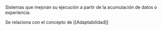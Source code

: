 Sistemas que mejoran su ejecución a partir de la acumulación de datos o experiencia.

Se relaciona con el concepto de [[Adaptabilidad]]

